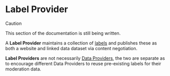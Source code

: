 # Label Provider

> [!CAUTION]
> This section of the documentation is still being written.

A **Label Provider** maintains a collection of [labels](../labels) and publishes these as both a website and linked data dataset via content negotiation.

**Label Providers** are not necessarily [Data Providers](./data-provider), the two are separate as to encourage different Data Providers to reuse pre-existing labels for their moderation data.

